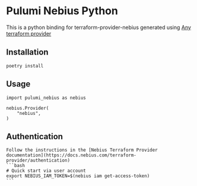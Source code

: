 # Pulumi Nebius Python

This is a python binding for terraform-provider-nebius generated using [Any terraform provider](https://www.pulumi.com/registry/packages/terraform-provider/)

## Installation

    poetry install

## Usage

    import pulumi_nebius as nebius

    nebius.Provider(
        "nebius",
    )

## Authentication

    Follow the instructions in the [Nebius Terraform Provider documentation](https://docs.nebius.com/terraform-provider/authentication)
    ```bash
    # Quick start via user account
    export NEBIUS_IAM_TOKEN=$(nebius iam get-access-token)
    ```
